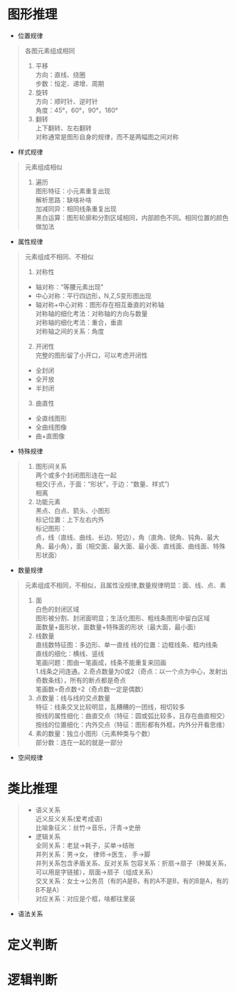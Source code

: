 # 图形推理
* 位置规律<br>
> 各图元素组成相同<br>
> 1. 平移<br>
> 方向：直线、绕圈<br>
> 步数：恒定、递增、周期<br>
> 2. 旋转<br>
> 方向：顺时针、逆时针<br>
> 角度：45°，60°，90°，180°<br>
> 3. 翻转<br>
> 上下翻转、左右翻转<br>
> 对称通常是图形自身的规律，而不是两幅图之间对称<br>
* 样式规律<br>
> 元素组成相似<br>
> 1. 遍历<br>
> 图形特征：小元素重复出现<br>
> 解析思路：缺啥补啥<br>
> 加减同异：相同线条重复出现<br>
> 黑白运算：图形轮廓和分割区域相同，内部颜色不同。相同位置的颜色做加法<br>

* 属性规律
> 元素组成不相同、不相似<br>
> 1. 对称性<br>
> * 轴对称：“等腰元素出现”<br>
> * 中心对称：平行四边形，N,Z,S变形图出现<br>
> * 轴对称+中心对称：图形存在相互垂直的对称轴<br>
> 对称轴的细化考法：对称轴的方向与数量<br>
> 对称轴的细化考法：重合，垂直<br>
> 对称轴之间的关系：角度<br>
> 2. 开闭性<br>
> 完整的图形留了小开口，可以考虑开闭性<br>
> * 全封闭<br>
> * 全开放<br>
> * 半封闭<br>
> 3. 曲直性<br>
> * 全直线图形<br>
> * 全曲线图像<br>
> * 曲+直图像<br>

* 特殊规律<br>
> 1. 图形间关系<br>
> 两个或多个封闭图形连在一起<br>
> 相交(于点，于面：“形状”，于边：“数量、样式”)<br>
> 相离<br>
> 2. 功能元素<br>
> 黑点、白点、箭头、小图形<br>
> 标记位置：上下左右内外<br>
> 标记图形：<br>
> 点，线（直线、曲线、长边、短边），角（直角、锐角、钝角、最大角、最小角），面（相交面、最大面、最小面、直线面、曲线面、特殊形状面）<br>
* 数量规律<br>
> 元素组成不相同，不相似，且属性没规律,数量规律明显：面、线、点、素<br>
> 1. 面<br>
> 白色的封闭区域<br>
> 图形被分割、封闭面明显；生活化图形、粗线条图形中留白区域<br>
> 面数量+面形状，面数量+特殊面的形状（最大面，最小面）
> 2. 线数量<br>
> 直线数特征图：多边形、单一直线
> 线的位置：边框线条、框内线条<br>
> 直线的细化：横线、竖线<br>
> 笔画问题：图由一笔画成，线条不能重复来回画<br>
> 1.线条之间连通。2.奇点数量为0或2（奇点：以一个点为中心，发射出奇数条线），所有的断点都是奇点<br>
> 笔画数=奇点数÷2（奇点数一定是偶数）<br>
> 3. 点数量：线与线的交点数量<br>
> 特征：线条交叉比较明显，乱糟糟的一团线，相切较多<br>
> 按线的属性细化：曲直交点（特征：圆或弧比较多，且存在曲直相交）<br>
> 按线的位置细化：内外交点（特征：图形都有外框，内外分开看思维）<br>
> 4. 素的数量：独立小图形（元素种类与个数）<br>
> 部分数：连在一起的就是一部分<br>
* 空间规律<br>

# 类比推理
> * 语义关系<br>
> 近义反义关系(爱考成语)<br>
> 比喻象征义：丝竹->音乐，汗青->史册<br>
> * 逻辑关系<br>
> 全同关系：老鼠->耗子，买单->结账<br>
> 并列关系：男->女， 律师->医生， 手->脚<br>
> 并列关系包含矛盾关系、反对关系
> 包容关系：折扇->扇子（种属关系，可以用是字链接），扇面->扇子（组成关系）<br>
> 交叉关系：女士->公务员（有的A是B，有的A不是B，有的B是A，有的B不是A）<br>
> 对应关系：对应是个框，啥都往里装<br>
* 语法关系<br>
# 定义判断

# 逻辑判断